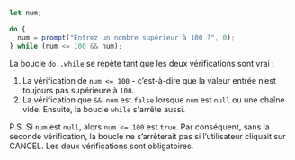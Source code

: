 
```js run demo
let num;

do {
  num = prompt("Entrez un nombre supérieur à 100 ?", 0);
} while (num <= 100 && num);
```

La boucle `do..while` se répète tant que les deux vérifications sont vrai :

1. La vérification de `num <= 100` - c’est-à-dire que la valeur entrée n’est toujours pas supérieure à `100`.
2. La vérification que `&& num` est `false` lorsque `num` est `null` ou une chaîne vide. Ensuite, la boucle `while` s'arrête aussi.

P.S. Si `num` est `null`, alors `num <= 100` est `true`. Par conséquent, sans la seconde vérification, la boucle ne s’arrêterait pas si l’utilisateur cliquait sur CANCEL. Les deux vérifications sont obligatoires.
